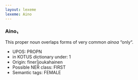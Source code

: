 ```yaml
---
layout: lexeme
lexeme: Aino
---
```


###  Aino₁

This proper noun overlaps forms of very common *ainoa* “only“.
* UPOS:  PROPN
* in KOTUS dictionary under:  1
* Origin:  finer|joukahainen
* Possible NER class:  FIRST
* Semantic tags:  FEMALE


